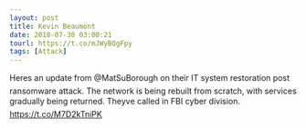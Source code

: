 ```yaml
---
layout: post
title: Kevin Beaumont
date: 2018-07-30 03:00:21
tourl: https://t.co/mJWyBQgFpy
tags: [Attack]
---
```

Heres an update from @MatSuBorough on their IT system restoration post ransomware attack. The network is being rebuilt from scratch, with services gradually being returned. Theyve called in FBI cyber division. https://t.co/M7D2kTniPK